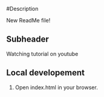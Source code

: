 #Description


New ReadMe file!

## Subheader

Watching tutorial on youtube


## Local developement

1. Open index.html in your browser.